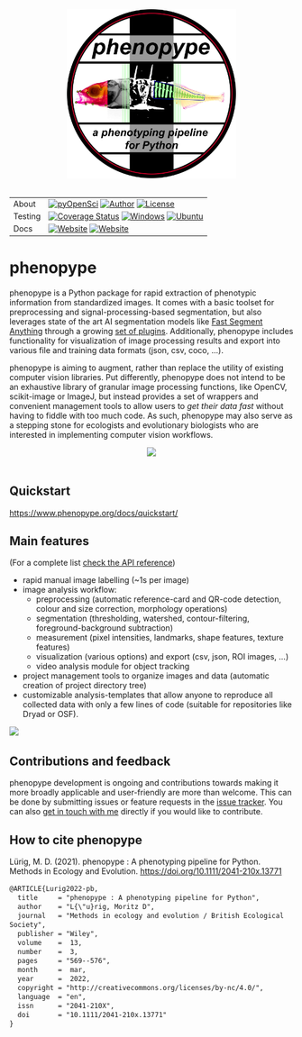 <div align="center">
<img src="https://github.com/phenopype/phenopype/raw/main/assets/phenopype_logo.png" width="300">
</div><br>

| | |
| --- | --- | 
| About | [![pyOpenSci](https://tinyurl.com/y22nb8up)](https://github.com/pyOpenSci/software-review/issues/24)  [![Author](https://img.shields.io/badge/Author-Moritz_L%C3%BCrig-red)](https://luerig.net) [![License](https://img.shields.io/badge/License-LGPL-yellow)](https://opensource.org/licenses/LGPL-3.0)|
| Testing | [![Coverage Status](https://coveralls.io/repos/github/phenopype/phenopype/badge.svg?branch=main)](https://coveralls.io/github/phenopype/phenopype?branch=main) [![Windows](https://github.com/phenopype/phenopype/actions/workflows/ci-windows.yml/badge.svg)](https://github.com/phenopype/phenopype/actions/workflows/ci-windows.yml) [![Ubuntu](https://github.com/phenopype/phenopype/actions/workflows/ci-ubuntu.yml/badge.svg)](https://github.com/phenopype/phenopype/actions/workflows/ci-ubuntu.yml) |
| Docs | [![Website](https://img.shields.io/badge/phenopype.org-Docs-blue)](https://phenopype.org/docs) [![Website](https://img.shields.io/badge/phenopype.org-Vignettes-blue)](https://phenopype.org/gallery) |

# phenopype

phenopype is a Python package for rapid extraction of phenotypic information from standardized images. It comes with a basic toolset for preprocessing and signal-processing-based segmentation, but also leverages state of the art AI segmentation models like [Fast Segment Anything](https://github.com/CASIA-IVA-Lab/FastSAM) through a growing [set of plugins](https://github.com/phenopype/phenopype-plugins). Additionally, phenopype includes functionality for visualization of image processing results and export into various file and training data formats (json, csv, coco, ...).

phenopype is aiming to augment, rather than replace the utility of existing computer vision libraries. Put differently, phenopype does not intend to be an exhaustive library of granular image processing functions, like OpenCV, scikit-image or ImageJ, but instead provides a set of wrappers and convenient management tools to allow users to *get their data fast* without having to fiddle with too much code. As such, phenopype may also serve as a stepping stone for ecologists and evolutionary biologists who are interested in implementing computer vision workflows. 

<div align="center">
<img src="https://github.com/phenopype/phenopype/raw/main/assets/phenopype_features.png" width="500">
</div><br>

## Quickstart

https://www.phenopype.org/docs/quickstart/

## Main features

(For a complete list [check the API reference](https://www.phenopype.org/docs/api/))

- rapid manual image labelling (~1s per image)
- image analysis workflow:
  - preprocessing (automatic reference-card and QR-code detection, colour and size correction, morphology operations)
  - segmentation (thresholding, watershed, contour-filtering, foreground-background subtraction)
  - measurement (pixel intensities, landmarks, shape features, texture features)
  - visualization (various options) and export (csv, json, ROI images, ...)
  - video analysis module for object tracking
- project management tools to organize images and data (automatic creation of project directory tree)
- customizable analysis-templates that allow anyone to reproduce all collected data with only a few lines of code (suitable for repositories like Dryad or OSF).

![](https://github.com/mluerig/phenopype/raw/master/source/phenopype_demo.gif)


## Contributions and feedback

phenopype development is ongoing and contributions towards making it more broadly applicable and user-friendly are more than  welcome. This can be done by submitting issues or feature requests in the [issue tracker](https://github.com/phenopype/phenopype/issues). You can also [get in touch with me](https://www.luerig.net) directly if you would like to contribute.

## How to cite phenopype

Lürig, M. D. (2021). phenopype : A phenotyping pipeline for Python. Methods in Ecology and Evolution. https://doi.org/10.1111/2041-210x.13771
	
	@ARTICLE{Lurig2022-pb,
	  title     = "phenopype : A phenotyping pipeline for Python",
	  author    = "L{\"u}rig, Moritz D",
	  journal   = "Methods in ecology and evolution / British Ecological Society",
	  publisher = "Wiley",
	  volume    =  13,
	  number    =  3,
	  pages     = "569--576",
	  month     =  mar,
	  year      =  2022,
	  copyright = "http://creativecommons.org/licenses/by-nc/4.0/",
	  language  = "en",
	  issn      = "2041-210X",
	  doi       = "10.1111/2041-210x.13771"
	}

